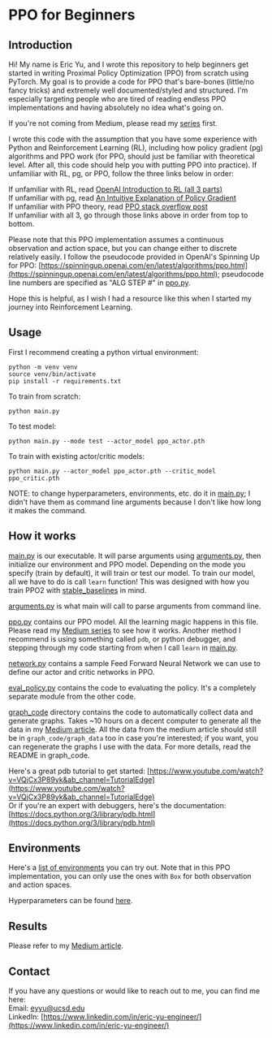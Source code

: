 # PPO for Beginners

## Introduction
Hi! My name is Eric Yu, and I wrote this repository to help beginners get started in writing Proximal Policy Optimization (PPO) from scratch using PyTorch. My goal is to provide a code for PPO that's bare-bones (little/no fancy tricks) and extremely well documented/styled and structured. I'm especially targeting people who are tired of reading endless PPO implementations and having absolutely no idea what's going on. 

If you're not coming from Medium, please read my [series](https://medium.com/@eyyu/coding-ppo-from-scratch-with-pytorch-part-1-4-613dfc1b14c8) first.

I wrote this code with the assumption that you have some experience with Python and Reinforcement Learning (RL), including how policy gradient (pg) algorithms and PPO work (for PPO, should just be familiar with theoretical level. After all, this code should help you with putting PPO into practice). If unfamiliar with RL, pg, or PPO, follow the three links below in order: <br />

If unfamiliar with RL, read [OpenAI Introduction to RL (all 3 parts)](https://spinningup.openai.com/en/latest/spinningup/rl_intro.html) <br />
If unfamiliar with pg, read [An Intuitive Explanation of Policy Gradient](https://towardsdatascience.com/an-intuitive-explanation-of-policy-gradient-part-1-reinforce-aa4392cbfd3c) <br />
If unfamiliar with PPO theory, read [PPO stack overflow post](https://stackoverflow.com/questions/46422845/what-is-the-way-to-understand-proximal-policy-optimization-algorithm-in-rl) <br />
If unfamiliar with all 3, go through those links above in order from top to bottom.

Please note that this PPO implementation assumes a continuous observation and action space, but you can change either to discrete relatively easily. I follow the pseudocode provided in OpenAI's Spinning Up for PPO: [https://spinningup.openai.com/en/latest/algorithms/ppo.html](https://spinningup.openai.com/en/latest/algorithms/ppo.html); pseudocode line numbers are specified as "ALG STEP #" in [ppo.py](./ppo.py).

Hope this is helpful, as I wish I had a resource like this when I started my journey into Reinforcement Learning.

## Usage
First I recommend creating a python virtual environment:
```
python -m venv venv
source venv/bin/activate
pip install -r requirements.txt
```

To train from scratch:
```
python main.py
```

To test model:
```
python main.py --mode test --actor_model ppo_actor.pth
```

To train with existing actor/critic models:
```
python main.py --actor_model ppo_actor.pth --critic_model ppo_critic.pth
```

NOTE: to change hyperparameters, environments, etc. do it in [main.py](main.py); I didn't have them as command line arguments because I don't like how long it makes the command.

## How it works

[main.py](main.py) is our executable. It will parse arguments using [arguments.py](arguments.py), then initialize our environment and PPO model. Depending on the mode you specify (train by default), it will train or test our model. To train our model, all we have to do is call ```learn``` function! This was designed with how you train PPO2 with [stable_baselines](https://stable-baselines.readthedocs.io/en/master/) in mind. 

[arguments.py](arguments.py) is what main will call to parse arguments from command line.

[ppo.py](ppo.py) contains our PPO model. All the learning magic happens in this file. Please read my [Medium series](https://medium.com/@eyyu/coding-ppo-from-scratch-with-pytorch-part-1-4-613dfc1b14c8) to see how it works. Another method I recommend is using something called ```pdb```, or python debugger, and stepping through my code starting from when I call ```learn``` in [main.py](main.py). 

[network.py](network.py) contains a sample Feed Forward Neural Network we can use to define our actor and critic networks in PPO. 

[eval_policy.py](eval_policy.py) contains the code to evaluating the policy. It's a completely separate module from the other code.

[graph_code](graph_code) directory contains the code to automatically collect data and generate graphs. Takes ~10 hours on a decent computer to generate all the data in my [Medium article](https://medium.com/@eyyu/coding-ppo-from-scratch-with-pytorch-part-1-4-613dfc1b14c8). All the data from the medium article should still be in ```graph_code/graph_data``` too in case you're interested; if you want, you can regenerate the graphs I use with the data. For more details, read the README in graph_code.

Here's a great pdb tutorial to get started: [https://www.youtube.com/watch?v=VQjCx3P89yk&ab_channel=TutorialEdge](https://www.youtube.com/watch?v=VQjCx3P89yk&ab_channel=TutorialEdge) <br />
Or if you're an expert with debuggers, here's the documentation: [https://docs.python.org/3/library/pdb.html](https://docs.python.org/3/library/pdb.html)

## Environments
Here's a [list of environments](https://github.com/openai/gym/wiki/Table-of-environments) you can try out. Note that in this PPO implementation, you can only use the ones with ```Box``` for both observation and action spaces.

Hyperparameters can be found [here](https://github.com/araffin/rl-baselines-zoo/blob/master/hyperparams/ppo2.yml).

## Results

Please refer to my [Medium article](https://medium.com/@eyyu/coding-ppo-from-scratch-with-pytorch-part-1-4-613dfc1b14c8).

## Contact

If you have any questions or would like to reach out to me, you can find me here: <br />
Email: eyyu@ucsd.edu <br />
LinkedIn: [https://www.linkedin.com/in/eric-yu-engineer/](https://www.linkedin.com/in/eric-yu-engineer/) <br />
